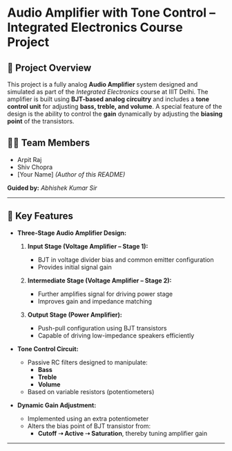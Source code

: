 # Audio Amplifier with Tone Control – Integrated Electronics Course Project

## 🔧 Project Overview

This project is a fully analog **Audio Amplifier** system designed and simulated as part of the *Integrated Electronics* course at IIIT Delhi. The amplifier is built using **BJT-based analog circuitry** and includes a **tone control unit** for adjusting **bass, treble, and volume**. A special feature of the design is the ability to control the **gain** dynamically by adjusting the **biasing point** of the transistors.

## 👨‍💻 Team Members

- Arpit Raj  
- Shiv Chopra  
- [Your Name] *(Author of this README)*

**Guided by:** *Abhishek Kumar Sir*

---

## 🧠 Key Features

- **Three-Stage Audio Amplifier Design:**
  1. **Input Stage (Voltage Amplifier – Stage 1):**  
     - BJT in voltage divider bias and common emitter configuration  
     - Provides initial signal gain

  2. **Intermediate Stage (Voltage Amplifier – Stage 2):**  
     - Further amplifies signal for driving power stage  
     - Improves gain and impedance matching

  3. **Output Stage (Power Amplifier):**  
     - Push-pull configuration using BJT transistors  
     - Capable of driving low-impedance speakers efficiently

- **Tone Control Circuit:**  
  - Passive RC filters designed to manipulate:
    - **Bass**
    - **Treble**
    - **Volume**
  - Based on variable resistors (potentiometers)

- **Dynamic Gain Adjustment:**  
  - Implemented using an extra potentiometer  
  - Alters the bias point of BJT transistor from:
    - **Cutoff ➝ Active ➝ Saturation**, thereby tuning amplifier gain

---
